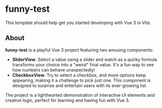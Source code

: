 # funny-test

This template should help get you started developing with Vue 3 in Vite.

## About

**funny-test** is a playful Vue 3 project featuring two amusing components:

- **SliderView**: Select a value using a slider and watch as a quirky formula transforms your choice into a "weird" final value. It's a fun way to see how numbers can behave unexpectedly!
- **CheckboxView**: Try to select a checkbox, and more options keep appearing, making it a challenge to pick just one. This component is designed to surprise and entertain users with its ever-growing list.

The project is a lighthearted demonstration of interactive UI elements and creative logic, perfect for learning and having fun with Vue 3.
